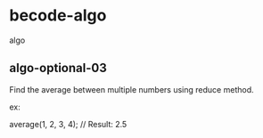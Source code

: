 # becode-algo
algo

## algo-optional-03

Find the average between multiple numbers using reduce method.

ex:

average(1, 2, 3, 4);
// Result: 2.5